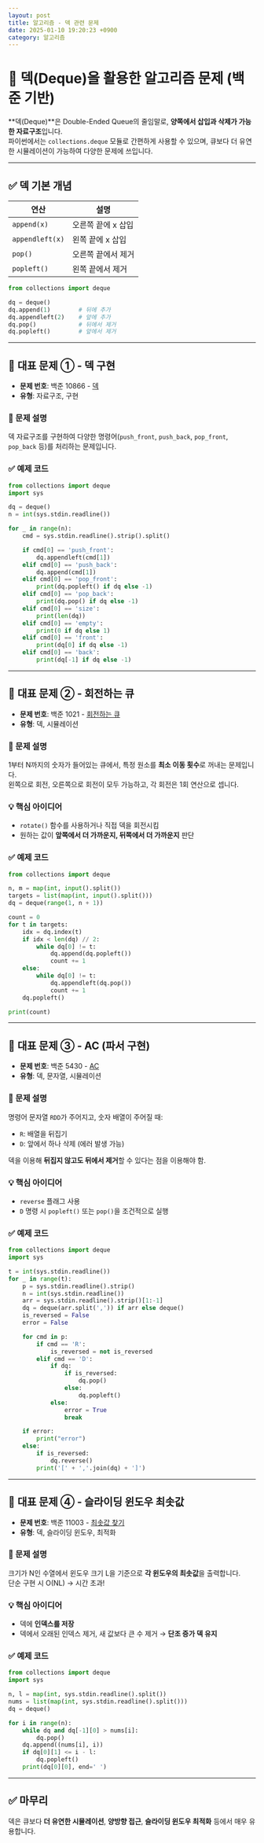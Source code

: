 ```yaml
---
layout: post
title: 알고리즘 - 덱 관련 문제
date: 2025-01-10 19:20:23 +0900
category: 알고리즘
---
```

# 🔁 덱(Deque)을 활용한 알고리즘 문제 (백준 기반)

**덱(Deque)**은 Double-Ended Queue의 줄임말로, **양쪽에서 삽입과 삭제가 가능한 자료구조**입니다.  
파이썬에서는 `collections.deque` 모듈로 간편하게 사용할 수 있으며, 큐보다 더 유연한 시뮬레이션이 가능하여 다양한 문제에 쓰입니다.

---

## ✅ 덱 기본 개념

| 연산 | 설명 |
|------|------|
| `append(x)` | 오른쪽 끝에 x 삽입 |
| `appendleft(x)` | 왼쪽 끝에 x 삽입 |
| `pop()` | 오른쪽 끝에서 제거 |
| `popleft()` | 왼쪽 끝에서 제거 |

```python
from collections import deque

dq = deque()
dq.append(1)        # 뒤에 추가
dq.appendleft(2)    # 앞에 추가
dq.pop()            # 뒤에서 제거
dq.popleft()        # 앞에서 제거
```

---

## 📌 대표 문제 ① - 덱 구현  
- **문제 번호**: 백준 10866 - [덱](https://www.acmicpc.net/problem/10866)  
- **유형**: 자료구조, 구현

### 📝 문제 설명
덱 자료구조를 구현하여 다양한 명령어(`push_front`, `push_back`, `pop_front`, `pop_back` 등)를 처리하는 문제입니다.

### ✅ 예제 코드
```python
from collections import deque
import sys

dq = deque()
n = int(sys.stdin.readline())

for _ in range(n):
    cmd = sys.stdin.readline().strip().split()

    if cmd[0] == 'push_front':
        dq.appendleft(cmd[1])
    elif cmd[0] == 'push_back':
        dq.append(cmd[1])
    elif cmd[0] == 'pop_front':
        print(dq.popleft() if dq else -1)
    elif cmd[0] == 'pop_back':
        print(dq.pop() if dq else -1)
    elif cmd[0] == 'size':
        print(len(dq))
    elif cmd[0] == 'empty':
        print(0 if dq else 1)
    elif cmd[0] == 'front':
        print(dq[0] if dq else -1)
    elif cmd[0] == 'back':
        print(dq[-1] if dq else -1)
```

---

## 📌 대표 문제 ② - 회전하는 큐  
- **문제 번호**: 백준 1021 - [회전하는 큐](https://www.acmicpc.net/problem/1021)  
- **유형**: 덱, 시뮬레이션

### 📝 문제 설명
1부터 N까지의 숫자가 들어있는 큐에서, 특정 원소를 **최소 이동 횟수**로 꺼내는 문제입니다.  
왼쪽으로 회전, 오른쪽으로 회전이 모두 가능하고, 각 회전은 1회 연산으로 셉니다.

### 💡 핵심 아이디어
- `rotate()` 함수를 사용하거나 직접 덱을 회전시킴
- 원하는 값이 **앞쪽에서 더 가까운지, 뒤쪽에서 더 가까운지** 판단

### ✅ 예제 코드
```python
from collections import deque

n, m = map(int, input().split())
targets = list(map(int, input().split()))
dq = deque(range(1, n + 1))

count = 0
for t in targets:
    idx = dq.index(t)
    if idx < len(dq) // 2:
        while dq[0] != t:
            dq.append(dq.popleft())
            count += 1
    else:
        while dq[0] != t:
            dq.appendleft(dq.pop())
            count += 1
    dq.popleft()

print(count)
```

---

## 📌 대표 문제 ③ - AC (파서 구현)  
- **문제 번호**: 백준 5430 - [AC](https://www.acmicpc.net/problem/5430)  
- **유형**: 덱, 문자열, 시뮬레이션

### 📝 문제 설명
명령어 문자열 `RDD`가 주어지고, 숫자 배열이 주어질 때:
- `R`: 배열을 뒤집기
- `D`: 앞에서 하나 삭제 (에러 발생 가능)

덱을 이용해 **뒤집지 않고도 뒤에서 제거**할 수 있다는 점을 이용해야 함.

### 💡 핵심 아이디어
- `reverse` 플래그 사용
- `D` 명령 시 `popleft()` 또는 `pop()`을 조건적으로 실행

### ✅ 예제 코드
```python
from collections import deque
import sys

t = int(sys.stdin.readline())
for _ in range(t):
    p = sys.stdin.readline().strip()
    n = int(sys.stdin.readline())
    arr = sys.stdin.readline().strip()[1:-1]
    dq = deque(arr.split(',')) if arr else deque()
    is_reversed = False
    error = False

    for cmd in p:
        if cmd == 'R':
            is_reversed = not is_reversed
        elif cmd == 'D':
            if dq:
                if is_reversed:
                    dq.pop()
                else:
                    dq.popleft()
            else:
                error = True
                break

    if error:
        print("error")
    else:
        if is_reversed:
            dq.reverse()
        print('[' + ','.join(dq) + ']')
```

---

## 📌 대표 문제 ④ - 슬라이딩 윈도우 최솟값  
- **문제 번호**: 백준 11003 - [최솟값 찾기](https://www.acmicpc.net/problem/11003)  
- **유형**: 덱, 슬라이딩 윈도우, 최적화

### 📝 문제 설명
크기가 N인 수열에서 윈도우 크기 L을 기준으로 **각 윈도우의 최솟값**을 출력합니다.  
단순 구현 시 O(NL) → 시간 초과!

### 💡 핵심 아이디어
- 덱에 **인덱스를 저장**
- 덱에서 오래된 인덱스 제거, 새 값보다 큰 수 제거 → **단조 증가 덱 유지**

### ✅ 예제 코드
```python
from collections import deque
import sys

n, l = map(int, sys.stdin.readline().split())
nums = list(map(int, sys.stdin.readline().split()))
dq = deque()

for i in range(n):
    while dq and dq[-1][0] > nums[i]:
        dq.pop()
    dq.append((nums[i], i))
    if dq[0][1] <= i - l:
        dq.popleft()
    print(dq[0][0], end=' ')
```

---

## ✅ 마무리

덱은 큐보다 **더 유연한 시뮬레이션**, **양방향 접근**, **슬라이딩 윈도우 최적화** 등에서 매우 유용합니다.